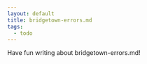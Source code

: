 ```yaml
---
layout: default
title: bridgetown-errors.md
tags:
  - todo
---
```


Have fun writing about bridgetown-errors.md!
